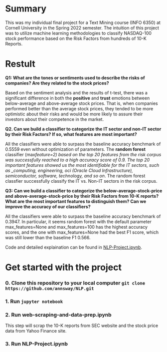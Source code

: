 # Summary

This was my individual final project for a Text Mining course (INFO 6350) at Cornell University in the Spring 2022 semester. The intuition of this project was to utilize machine learning methodologies to classify NASDAQ-100 stock performance based on the Risk Factors from hundreds of 10-K Reports.

# Restult

**Q1: What are the tones or sentiments used to describe the risks of companies? Are they related to the stock prices?**

Based on the sentiment analysis and the results of t-test, there was a significant difference in both the **positive** and **trust** emotions between below-average and above-average stock prices. That is, when companies performed better than the average stock prices, they tended to be more optimistic about their risks and would be more likely to assure their investors about their competence in the market.

**Q2. Can we build a classifier to categorize the IT sector and non-IT sector by their Risk Factors? If so, what features are most important?**

All the classifiers were able to surpass the baseline accuracy benchmark of 0.5559 even without optimization of parameters. The **random forest** classifier (max*feature=2) based on the top 20 features from the risk corpus was successfully reached to a high accuracy score of 0.9. The top 20 important features showed us the most identifiable for the IT sectors, such as \_computing, engineering, oci (Oracle Cloud Infrastructure), semiconductor, software, technology, and so on*. The random forest classfier successfully classify the IT vs. Non-IT sectors in the risk corpus.

**Q3: Can we build a classifier to categorize the below-average-stock-price and above-average-stock-price by their Risk Factors from 10-K reports? What are the most important features to distinguish them? Can we improve the accuracy of our classifiers?**

All the classifiers were able to surpass the baseline accuracy benchmark of 0.3947. In particular, it seems random forest with the default parameter max_features=None and max_features=100 has the highest accuracy scores, and the one with max_features=None had the best F1 score, which was still lower than the baseline F1 0.566.

Code and detailed explaination can be found in [NLP-Project.ipynb](https://github.com/annsway/NLP/blob/master/NLP-Project.ipynb).

# Get started with the project

### 0. Clone this repository to your local computer `git clone https://github.com/annsway/NLP.git`

### 1. Run `jupyter notebook`

### 2. Run web-scraping-and-data-prep.ipynb

This step will scrap the 10-K reports from SEC website and the stock price data from Yahoo Finance site.

### 3. Run NLP-Project.ipynb
